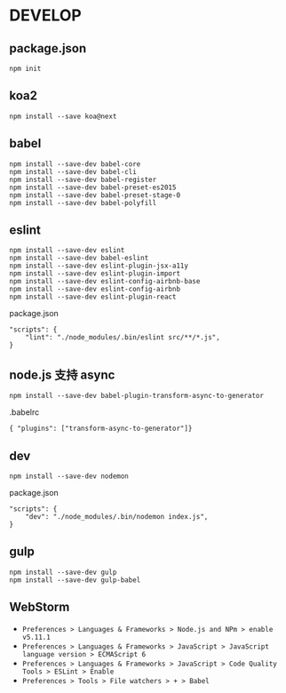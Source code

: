# DEVELOP

## package.json

```shell
npm init
```

## koa2

```
npm install --save koa@next
```

## babel

```
npm install --save-dev babel-core
npm install --save-dev babel-cli
npm install --save-dev babel-register
npm install --save-dev babel-preset-es2015
npm install --save-dev babel-preset-stage-0
npm install --save-dev babel-polyfill
```

## eslint

```
npm install --save-dev eslint
npm install --save-dev babel-eslint
npm install --save-dev eslint-plugin-jsx-a11y
npm install --save-dev eslint-plugin-import
npm install --save-dev eslint-config-airbnb-base
npm install --save-dev eslint-config-airbnb
npm install --save-dev eslint-plugin-react
```

package.json

```
"scripts": {
    "lint": "./node_modules/.bin/eslint src/**/*.js",
}
```

## node.js 支持 async

```
npm install --save-dev babel-plugin-transform-async-to-generator
```

.babelrc

```
{ "plugins": ["transform-async-to-generator"]}
```

## dev

```shell
npm install --save-dev nodemon
```

package.json

```
"scripts": {
    "dev": "./node_modules/.bin/nodemon index.js",
}
```

## gulp

```
npm install --save-dev gulp
npm install --save-dev gulp-babel
```

## WebStorm

* `Preferences > Languages & Frameworks > Node.js and NPm > enable v5.11.1`
* `Preferences > Languages & Frameworks > JavaScript > JavaScript language version > ECMAScript 6`
* `Preferences > Languages & Frameworks > JavaScript > Code Quality Tools > ESLint > Enable`
* `Preferences > Tools > File watchers > + > Babel`
